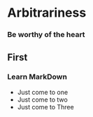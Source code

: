 # Arbitrariness
### Be worthy of the heart

## First
### Learn MarkDown
* Just come to one
* Just come to two
* Just come to Three
